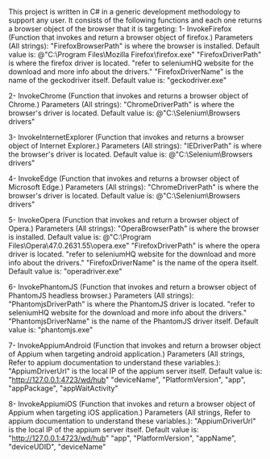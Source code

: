 This project is written in C# in a generic development methodology to support any user. It consists of the following functions and each one returns a browser object of the browser that it is targeting: 1- InvokeFirefox (Function that invokes and return a browser object of firefox.) Parameters (All strings): "FirefoxBrowserPath" is where the browser is installed. Default value is: @"C:\Program Files\Mozilla Firefox\firefox.exe" "FirefoxDriverPath" is where the firefox driver is located. "refer to seleniumHQ website for the download and more info about the drivers." "FirefoxDriverName" is the name of the geckodriver itself. Default value is: "geckodriver.exe"

2- InvokeChrome (Function that invokes and returns a browser object of Chrome.) Parameters (All strings): "ChromeDriverPath" is where the browser's driver is located. Default value is: @"C:\Selenium\Browsers drivers"

3- InvokeInternetExplorer (Function that invokes and returns a browser object of Internet Explorer.) Parameters (All strings): "IEDriverPath" is where the browser's driver is located. Default value is: @"C:\Selenium\Browsers drivers"

4- InvokeEdge (Function that invokes and returns a browser object of Microsoft Edge.) Parameters (All strings): "ChromeDriverPath" is where the browser's driver is located. Default value is: @"C:\Selenium\Browsers drivers"

5- InvokeOpera (Function that invokes and return a browser object of Opera.) Parameters (All strings): "OperaBrowserPath" is where the browser is installed. Default value is: @"C:\Program Files\Opera\47.0.2631.55\opera.exe" "FirefoxDriverPath" is where the opera driver is located. "refer to seleniumHQ website for the download and more info about the drivers." "FirefoxDriverName" is the name of the opera itself. Default value is: "operadriver.exe"

6- InvokePhantomJS (Function that invokes and return a browser object of PhantomJS headless browser.) Parameters (All strings): "PhantomjsDriverPath" is where the PhantomJS driver is located. "refer to seleniumHQ website for the download and more info about the drivers." "PhantomjsDriverName" is the name of the PhantomJS driver itself. Default value is: "phantomjs.exe"

7- InvokeAppiumAndroid (Function that invokes and return a browser object of Appium when targeting android application.) Parameters (All strings, Refer to appium documentation to understand these variables.): "AppiumDriverUrl" is the local IP of the appium server itself. Default value is: "http://127.0.0.1:4723/wd/hub" "deviceName", "PlatformVersion", "app", "appPackage", "appWaitActivity"

8- InvokeAppiumiOS (Function that invokes and return a browser object of Appium when targeting iOS application.) Parameters (All strings, Refer to appium documentation to understand these variables.): "AppiumDriverUrl" is the local IP of the appium server itself. Default value is: "http://127.0.0.1:4723/wd/hub" "app", "PlatformVersion", "appName", "deviceUDID", "deviceName"
